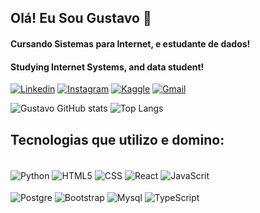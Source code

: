 ## Olá! Eu Sou Gustavo 👋
#### Cursando Sistemas para Internet, e estudante de dados!
#### Studying Internet Systems, and data student!

[![Linkedin](https://img.shields.io/badge/LinkedIn-0077B5?style=for-the-badge&logo=linkedin&logoColor=white)](https://www.linkedin.com/in/gustavo-santos-b7a1a018b/)
[![Instagram](https://img.shields.io/badge/Instagram-E4405F?style=for-the-badge&logo=instagram&logoColor=white
)](https://www.instagram.com/gustavogs__/)
[![Kaggle](https://img.shields.io/badge/Kaggle-20BEFF?style=for-the-badge&logo=Kaggle&logoColor=white
)](https://www.kaggle.com/gustavogss)
[![Gmail](https://img.shields.io/badge/Gmail-D14836?style=for-the-badge&logo=gmail&logoColor=white
)](mailto:gustavogomes.bsb68@gmail.com)

![Gustavo GitHub stats](https://github-readme-stats.vercel.app/api?username=dev-gustavogs&show_icons=true&theme=merko)
![Top Langs](https://github-readme-stats.vercel.app/api/top-langs/?username=dev-gustavogs&layout=compact)

## Tecnologias que utilizo e domino:
<div style="display: inline_block"></br>
  <img align='center' alt ='Python'src='https://img.shields.io/badge/Python-14354C?style=for-the-badge&logo=python&logoColor=white'>
  <img align='center' alt ='HTML5'src='https://img.shields.io/badge/HTML5-E34F26?style=for-the-badge&logo=html5&logoColor=white'>
  <img align='center' alt ='CSS'src='https://img.shields.io/badge/CSS3-1572B6?style=for-the-badge&logo=css3&logoColor=white'>
  <img align='center' alt ='React'src='https://img.shields.io/badge/React-20232A?style=for-the-badge&logo=react&logoColor=61DAFB'>
  <img align='center' alt ='JavaScrit'src='https://img.shields.io/badge/JavaScript-F7DF1E?style=for-the-badge&logo=javascript&logoColor=black'> </br></br>
  <img align='center' alt ='Postgre'src='https://img.shields.io/badge/PostgreSQL-316192?style=for-the-badge&logo=postgresql&logoColor=white'>
  <img align='center' alt ='Bootstrap'src='https://img.shields.io/badge/Bootstrap-563D7C?style=for-the-badge&logo=bootstrap&logoColor=white'>
  <img align='center' alt ='Mysql'src='https://img.shields.io/badge/MySQL-00000F?style=for-the-badge&logo=mysql&logoColor=white'>
  <img align='center' alt ='TypeScript'src='https://img.shields.io/badge/TypeScript-007ACC?style=for-the-badge&logo=typescript&logoColor=white'>
</div>
